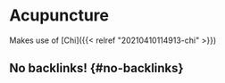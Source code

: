 # Acupuncture


Makes use of [Chi]({{< relref "20210410114913-chi" >}})


## No backlinks! {#no-backlinks}

